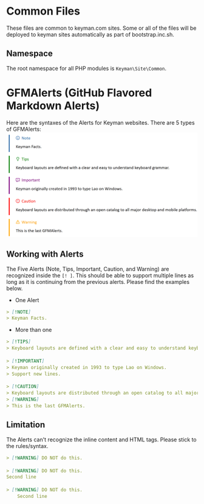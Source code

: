# Common Files

These files are common to keyman.com sites. Some or all of the files will be
deployed to keyman sites automatically as part of bootstrap.inc.sh.

## Namespace

The root namespace for all PHP modules is `Keyman\Site\Common`.

# GFMAlerts (GitHub Flavored Markdown Alerts)

Here are the syntaxes of the Alerts for Keyman websites. There are 5 types of GFMAlerts:
![GFMAlerts](./assets/img/gfmalerts.png)

## Working with Alerts

The Five Alerts (Note, Tips, Important, Caution, and Warning) are recognized inside the `[! ]`. This should be able to support multiple lines as long as it is continuing from the previous alerts. Please find the examples below.

* One Alert

```md
> [!NOTE] 
> Keyman Facts.

```

* More than one

```md
> [!TIPS] 
> Keyboard layouts are defined with a clear and easy to understand keyboard grammar.
                                                                                    
> [!IMPORTANT] 
> Keyman originally created in 1993 to type Lao on Windows.
> Support new lines.

> [!CAUTION] 
> Keyboard layouts are distributed through an open catalog to all major desktop and mobile platforms.
> [!WARNING] 
> This is the last GFMAlerts.

```

## Limitation

The Alerts can't recognize the inline content and HTML tags. Please stick to the rules/syntax.

```md
> [!WARNING] DO NOT do this.

> [!WARNING] DO NOT do this.
Second line                     

> [!WARNING] DO NOT do this.
    Second line                  

```